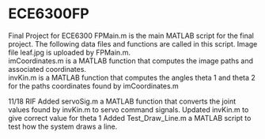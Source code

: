 # ECE6300FP
Final Project for ECE6300
FPMain.m is the main MATLAB script for the final project. The following data files and functions are called in this script.
Image file leaf.jpg is uploaded by FPMain.m.  
imCoordinates.m is a MATLAB function that computes the image paths and associated coordinates.  
invKin.m is a MATLAB function that computes the angles theta 1 and theta 2 for the paths coordinates found by imCoordinates.m

11/18 RIF
Added servoSig.m a MATLAB function that converts the joint values found by invKin.m to servo command signals. 
Updated invKin.m to give correct value for theta 1
Added Test_Draw_Line.m a MATLAB script to test how the system draws a line.
